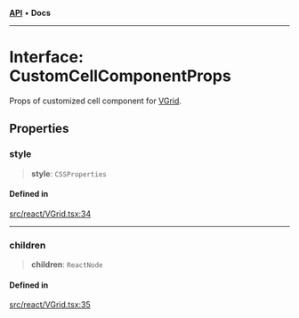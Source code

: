 [**API**](../../API.md) • **Docs**

***

# Interface: CustomCellComponentProps

Props of customized cell component for [VGrid](../functions/experimental_VGrid.md).

## Properties

### style

> **style**: `CSSProperties`

#### Defined in

[src/react/VGrid.tsx:34](https://github.com/inokawa/virtua/blob/32f9f6b9c3b95459050bec74dc68e5e83f575685/src/react/VGrid.tsx#L34)

***

### children

> **children**: `ReactNode`

#### Defined in

[src/react/VGrid.tsx:35](https://github.com/inokawa/virtua/blob/32f9f6b9c3b95459050bec74dc68e5e83f575685/src/react/VGrid.tsx#L35)
